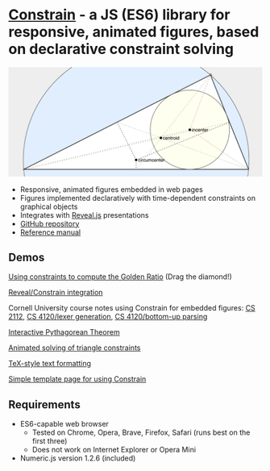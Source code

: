 # [Constrain](https://andrewcmyers.github.io/constrain/) - a JS (ES6) library for responsive, animated figures, based on declarative constraint solving
![Triangle image](images/triangle.png)
- Responsive, animated figures embedded in web pages
- Figures implemented declaratively with time-dependent constraints on graphical objects
- Integrates with [Reveal.js](https://revealjs.com) presentations
- [GitHub repository](https://github.com/andrewcmyers/constrain)
- [Reference manual](https://andrewcmyers.github.io/constrain/doc)

## Demos

[Using constraints to compute the Golden Ratio](https://andrewcmyers.github.io/constrain/examples/spiral.html) (Drag the diamond!)

[Reveal/Constrain integration](https://andrewcmyers.github.io/constrain/examples/reveal-demo.html)

Cornell University course notes using Constrain for embedded figures: [CS 2112](https://www.cs.cornell.edu/courses/cs2112/2019fa/lectures/lecture.html?id=objects),
[CS 4120/lexer generation](https://www.cs.cornell.edu/courses/cs4120/2021sp/notes.html?id=leximpl),
[CS 4120/bottom-up parsing](https://www.cs.cornell.edu/courses/cs4120/2021sp/notes.html?id=bottomup)

[Interactive Pythagorean Theorem](https://andrewcmyers.github.io/constrain/examples/pythagoras.html)

[Animated solving of triangle constraints](https://andrewcmyers.github.io/constrain/examples/triangles.html)

[TeX-style text formatting](https://andrewcmyers.github.io/constrain/examples/text-format.html)

[Simple template page for using Constrain](https://andrewcmyers.github.io/constrain/examples/template.html)

## Requirements

- ES6-capable web browser
    - Tested on Chrome, Opera, Brave, Firefox, Safari (runs best on the first three)
    - Does not work on Internet Explorer or Opera Mini
- Numeric.js version 1.2.6 (included)
